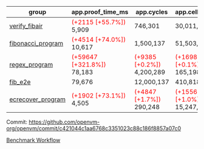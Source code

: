 | group | app.proof_time_ms | app.cycles | app.cells_used | leaf.proof_time_ms | leaf.cycles | leaf.cells_used |
| -- | -- | -- | -- | -- | -- | -- |
| [verify_fibair](https://github.com/openvm-org/openvm/blob/benchmark-results/benchmarks-dispatch/refs/heads/feat/bench-halo2-flamegraph/verify_fibair-c421044c1aa6768c3351023c88c186f8857a07c0.md) |<span style='color: red'>(+2115 [+55.7%])</span> 5,909 |  746,301 |  30,011,454 |- | - | - |
| [fibonacci_program](https://github.com/openvm-org/openvm/blob/benchmark-results/benchmarks-dispatch/refs/heads/feat/bench-halo2-flamegraph/fibonacci-c421044c1aa6768c3351023c88c186f8857a07c0.md) |<span style='color: red'>(+4514 [+74.0%])</span> 10,617 |  1,500,137 |  51,503,940 |- | - | - |
| [regex_program](https://github.com/openvm-org/openvm/blob/benchmark-results/benchmarks-dispatch/refs/heads/feat/bench-halo2-flamegraph/regex-c421044c1aa6768c3351023c88c186f8857a07c0.md) |<span style='color: red'>(+59647 [+321.8%])</span> 78,183 | <span style='color: red'>(+9385 [+0.2%])</span> 4,200,289 | <span style='color: red'>(+169837 [+0.1%])</span> 165,198,010 |- | - | - |
| [fib_e2e](https://github.com/openvm-org/openvm/blob/benchmark-results/benchmarks-dispatch/refs/heads/feat/bench-halo2-flamegraph/fib_e2e-c421044c1aa6768c3351023c88c186f8857a07c0.md) | 79,676 |  12,000,137 |  410,818,908 | 157,731 |  19,902,568 |  775,719,362 |
| [ecrecover_program](https://github.com/openvm-org/openvm/blob/benchmark-results/benchmarks-dispatch/refs/heads/feat/bench-halo2-flamegraph/ecrecover-c421044c1aa6768c3351023c88c186f8857a07c0.md) |<span style='color: red'>(+1902 [+73.1%])</span> 4,505 | <span style='color: red'>(+4847 [+1.7%])</span> 290,248 | <span style='color: red'>(+155632 [+1.0%])</span> 15,247,929 |- | - | - |


Commit: https://github.com/openvm-org/openvm/commit/c421044c1aa6768c3351023c88c186f8857a07c0

[Benchmark Workflow](https://github.com/openvm-org/openvm/actions/runs/12705079501)
